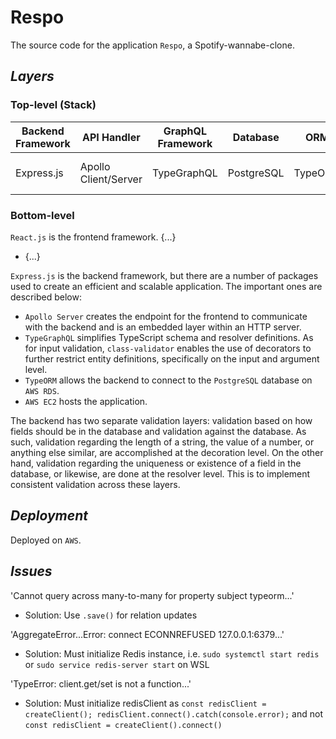 # Respo

The source code for the application `Respo`, a Spotify-wannabe-clone.

## _Layers_

### Top-level (Stack)

| Backend Framework | API Handler          | GraphQL Framework | Database   | ORM     | Cloud Services  |
| ----------------- | -------------------- | ----------------- | ---------- | ------- | --------------- |
| Express.js        | Apollo Client/Server | TypeGraphQL       | PostgreSQL | TypeORM | AWS EC2 and RDS |

### Bottom-level

`React.js` is the frontend framework. {...}

- {...}

`Express.js` is the backend framework, but there are a number of packages used to create an efficient and scalable application. The important ones are described below:

- `Apollo Server` creates the endpoint for the frontend to communicate with the backend and is an embedded layer within an HTTP server.
- `TypeGraphQL` simplifies TypeScript schema and resolver definitions. As for input validation, `class-validator` enables the use of decorators to further restrict entity definitions, specifically on the input and argument level.
- `TypeORM` allows the backend to connect to the `PostgreSQL` database on `AWS RDS`.
- `AWS EC2` hosts the application.

The backend has two separate validation layers: validation based on how fields should be in the database and validation against the database. As such, validation regarding the length of a string, the value of a number, or anything else similar, are accomplished at the decoration level. On the other hand, validation regarding the uniqueness or existence of a field in the database, or likewise, are done at the resolver level. This is to implement consistent validation across these layers.

## _Deployment_

Deployed on `AWS`.

## _Issues_

'Cannot query across many-to-many for property subject typeorm...'

- Solution: Use `.save()` for relation updates

'AggregateError...Error: connect ECONNREFUSED 127.0.0.1:6379...'

- Solution: Must initialize Redis instance, i.e. `sudo systemctl start redis` or `sudo service redis-server start` on WSL

'TypeError: client.get/set is not a function...'

- Solution: Must initialize redisClient as `const redisClient = createClient(); redisClient.connect().catch(console.error);` and not `const redisClient = createClient().connect()`
